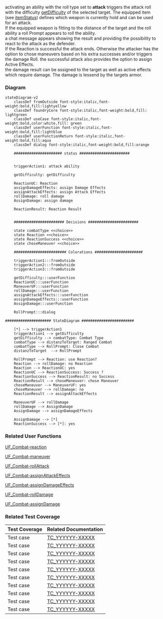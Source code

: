 activating an ability with the roll type set to **attack** triggers the attack roll with the difficulty [getDifficulty](http:...) of the selected target. The equipped item (see [itemStatus](http:...)) defines which weapon is currently hold and can be used for an attack. <br>
If the equipped weapon is fitting to the distance of the target and the roll ability a roll Prompt appears to roll the ability.<br>
a chat message appears showing the result and providing the possibility to react to the attack as the defender.<br>
If the Reaction is successful the attack ends. Otherwise the attacker has the option to chose maneuvers based on his extra successes and/or triggers the damage Roll. the successful attack also provides the option to assign Active Effects.<br>
the damage result can be assigned to the target as well as active effects which require damage. The damage is lessend by the targets armor.

### Diagram
```mermaid
stateDiagram-v2
    classDef fromOutside font-style:italic,font-weight:bold,fill:lightyellow
    classDef foundryCore font-style:italic,font-weight:bold,fill: lightgreen
    classDef useCase font-style:italic,font-weight:bold,color:white,fill: green
    classDef userFunction font-style:italic,font-weight:bold,fill:lightblue
    classDef userFunctionReturn font-style:italic,font-weight:bold,fill:aqua
    classDef dialog font-style:italic,font-weight:bold,fill:orange

    ###################### status #######################


    triggerAction1: attack ability

    getDifficulty: getDifficulty

    ReactionUC: Reaction
    assignDamageEffects: assign Damage Effects
    assignAttackEffects: assign Attack Effects
    rollDamage: roll damage
    AssignDamage: assign damage

    ReactionResult: Reaction Result


    ####################### Decisions #######################

    state combatType <<choice>>
    state Reaction <<choice>>
    state ReactionSuccess <<choice>>
    state choseManeuver <<choice>>

    ######################## Colorations ######################

    triggerAction1:::fromOutside
    triggerAction2:::fromOutside
    triggerAction3:::fromOutside

    getDifficulty:::userFunction
    ReactionUC:::userFunction
    ManeuverUF:::userFunction
    rollDamage:::userFunction
    assignAttackEffects:::userFunction
    assignDamageEffects:::userFunction
    AssignDamage:::userFunction

    RollPrompt:::dialog

##################### StateDiagram ########################

    [*] --> triggerAction1
    triggerAction1 --> getDifficulty
    getDifficulty --> combatType: Combat Type
    combatType --> distanzToTarget: Ranged Combat
    combatType --> RollPrompt: Close Combat
    distanzToTarget  --> RollPrompt

    RollPrompt --> Reaction: use Reaction?
    Reaction --> rollDamage: no Reaction 
    Reaction --> ReactionUC: yes
    ReactionUC --> ReactionSuccess: Success ?
    ReactionSuccess --> ReactionResult: no Success 
    ReactionResult --> choseManeuver: chose Maneuver
    choseManeuver --> ManeuverUF: yes
    choseManeuver --> rollDamage: no
    ReactionResult --> assignAttackEffects

    ManeuverUF --> rollDamage
    rollDamage --> AssignDamage
    AssignDamage --> assignDamageEffects

    AssignDamage --> [*]
    ReactionSuccess --> [*]: yes
```

### Related User Functions

[UF_Combat-reaction](../User%20Functions/UF_Combat-reaction.md)

[UF_Combat-maneuver](../User%20Functions/UF_Combat-maneuver.md)

[UF_Combat-rollAttack](../User%20Functions/UF_Combat-rollAttack.md)

[UF_Combat-assignAttackEffects](../User%20Functions/UF_Combat-assignAttackEffects.md)

[UF_Combat-assignDamageEffects](../User%20Functions/UF_Combat-assignDamageEffects.md)

[UF_Combat-rollDamage](../User%20Functions/UF_Combat-rollDamage.md)

[UF_Combat-assignDamage](../User%20Functions/UF_Combat-assignDamage.md)


### Related Test Coverage

| Test Coverage | Related Documentation |
|---------------|-----------------------|
| Test case | [TC_YYYYYY-XXXXX](https://github.com/patrickmohrmann/earthdawn4eV2/issues/) |
| Test case | [TC_YYYYYY-XXXXX](https://github.com/patrickmohrmann/earthdawn4eV2/issues/) |
| Test case | [TC_YYYYYY-XXXXX](https://github.com/patrickmohrmann/earthdawn4eV2/issues/) |
| Test case | [TC_YYYYYY-XXXXX](https://github.com/patrickmohrmann/earthdawn4eV2/issues/) |
| Test case | [TC_YYYYYY-XXXXX](https://github.com/patrickmohrmann/earthdawn4eV2/issues/) |
| Test case | [TC_YYYYYY-XXXXX](https://github.com/patrickmohrmann/earthdawn4eV2/issues/) |
| Test case | [TC_YYYYYY-XXXXX](https://github.com/patrickmohrmann/earthdawn4eV2/issues/) |
| Test case | [TC_YYYYYY-XXXXX](https://github.com/patrickmohrmann/earthdawn4eV2/issues/) |
| Test case | [TC_YYYYYY-XXXXX](https://github.com/patrickmohrmann/earthdawn4eV2/issues/) |
| Test case | [TC_YYYYYY-XXXXX](https://github.com/patrickmohrmann/earthdawn4eV2/issues/) |


